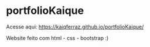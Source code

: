 # portfolioKaique

Acesse aqui: https://kaiqferraz.github.io/portfolioKaique/

Website feito com html - css - bootstrap :)
